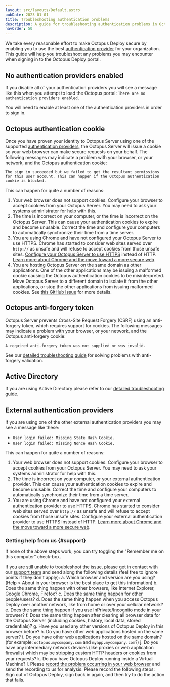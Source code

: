 ```yaml
---
layout: src/layouts/Default.astro
pubDate: 2023-01-01
title: Troubleshooting authentication problems
description: A guide for troubleshooting authentication problems in Octopus Deploy.
navOrder: 50
---
```


We take every reasonable effort to make Octopus Deploy secure by enabling you to use the best [authentication provider](/docs/security/authentication/) for your organization. This guide will help you troubleshoot any problems you may encounter when signing in to the Octopus Deploy portal.


## No authentication providers enabled

If you disable all of your authentication providers you will see a message like this when you attempt to load the Octopus portal: `There are no authentication providers enabled.`

You will need to enable at least one of the authentication providers in order to sign in.

## Octopus authentication cookie

Once you have proven your identity to Octopus Server using one of the supported [authentication providers](/docs/security/authentication/), the Octopus Server will issue a cookie so your web browser can make secure requests on your behalf. The following messages may indicate a problem with your browser, or your network, and the Octopus authentication cookie:

`The sign in succeeded but we failed to get the resultant permissions for this user account. This can happen if the Octopus authentication cookie is blocked.`

This can happen for quite a number of reasons:

1. Your web browser does not support cookies. Configure your browser to accept cookies from your Octopus Server. You may need to ask your systems administrator for help with this.
1. The time is incorrect on your computer, or the time is incorrect on the Octopus Server. This can cause your authentication cookies to expire and become unusable. Correct the time and configure your computers to automatically synchronize their time from a time server.
1. You are using Chrome and have not configured your Octopus Server to use HTTPS. Chrome has started to consider web sites served over `http://` as unsafe and will refuse to accept cookies from those unsafe sites. [Configure your Octopus Server to use HTTPS](/docs/security/exposing-octopus/expose-the-octopus-web-portal-over-https/) instead of HTTP. [Learn more about Chrome and the move toward a more secure web](https://security.googleblog.com/2016/09/moving-towards-more-secure-web.html).
1. You are hosting Octopus Server on the same domain as other applications. One of the other applications may be issuing a malformed cookie causing the Octopus authentication cookies to be misinterpreted. Move Octopus Server to a different domain to isolate it from the other applications, or stop the other applications from issuing malformed cookies. See [this GitHub Issue](https://github.com/OctopusDeploy/Issues/issues/2343) for more details.

## Octopus anti-forgery token

Octopus Server prevents Cross-Site Request Forgery (CSRF) using an anti-forgery token, which requires support for cookies. The following messages may indicate a problem with your browser, or your network, and the Octopus anti-forgery cookie:

`A required anti-forgery token was not supplied or was invalid.`

See our [detailed troubleshooting guide](/docs/security/cve/csrf-and-octopus-deploy/) for solving problems with anti-forgery validation.

## Active Directory

If you are using Active Directory please refer to our [detailed troubleshooting guide](/docs/security/authentication/active-directory/troubleshooting-active-directory-integration/).

## External authentication providers

If you are using one of the other external authentication providers you may see a message like these:

- `User login failed: Missing State Hash Cookie.`
- `User login failed: Missing Nonce Hash Cookie.`

This can happen for quite a number of reasons:

1. Your web browser does not support cookies. Configure your browser to accept cookies from your Octopus Server. You may need to ask your systems administrator for help with this.
1. The time is incorrect on your computer, or your external authentication provider. This can cause your authentication cookies to expire and become unusable. Correct the time and configure your computers to automatically synchronize their time from a time server.
1. You are using Chrome and have not configured your external authentication provider to use HTTPS. Chrome has started to consider web sites served over `http://` as unsafe and will refuse to accept cookies from those unsafe sites. Configure your external authentication provider to use HTTPS instead of HTTP. [Learn more about Chrome and the move toward a more secure web](https://security.googleblog.com/2016/09/moving-towards-more-secure-web.html).

### Getting help from us {#support}

If none of the above steps work, you can try toggling the "Remember me on this computer" check-box.

If you are still unable to troubleshoot the issue, please get in contact with our [support team](https://octopus.com/support) and send along the following details (feel free to ignore points if they don't apply):
  a. Which browser and version are you using? (Help > About in your browser is the best place to get this information)
  b. Does the same thing happen with other browsers, like Internet Explorer, Google Chrome, Firefox?
  c. Does the same thing happen for other people/users?
  d. Does the same thing happen when you access Octopus Deploy over another network, like from home or over your cellular network?
  e. Does the same thing happen if you use InPrivate/Incognito mode in your browser?
  f. Does the same thing happen after clearing all browser data for the Octopus Server (including cookies, history, local data, stored credentials)?
  g. Have you used any other versions of Octopus Deploy in this browser before?
  h. Do you have other web applications hosted on the same server?
  i. Do you have other web applications hosted on the same domain? (for example: `octopus.mycompany.com` and `myapp.mycompany.com`?)
  j. Do you have any intermediary network devices (like proxies or web application firewalls) which may be stripping custom HTTP headers or cookies from your requests?
  k. Do you have Octopus Deploy running inside a Virtual Machine?
  l. Please [record the problem occurring in your web browser](/docs/support/record-a-problem-with-your-browser/) and send the recording to us for analysis. Please record the following steps: Sign out of Octopus Deploy, sign back in again, and then try to do the action that fails.
